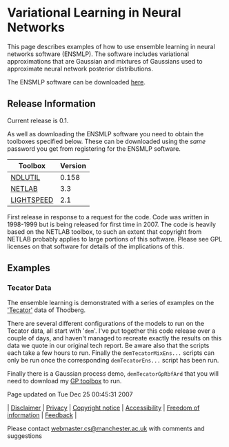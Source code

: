 
Variational Learning in Neural Networks
=======================================

This page describes examples of how to use ensemble learning in neural
networks software (ENSMLP). The software includes variational
approximations that are Gaussian and mixtures of Gaussians used to
approximate neural network posterior distributions.

The ENSMLP software can be downloaded
[here](http://ml.sheffield.ac.uk/~neil/cgi-bin/software/downloadForm.cgi?toolbox=ensmlp).

Release Information
-------------------

Current release is 0.1.

As well as downloading the ENSMLP software you need to obtain the
toolboxes specified below. These can be downloaded using the *same*
password you get from registering for the ENSMLP software.

| **Toolbox**                                     |  **Version**  |
|-------------------------------------------------|---------------|
|  [NDLUTIL](/ndlutil/downloadFiles/vrs0p158)     |  0.158	  |
|  [NETLAB](/netlab/downloadFiles/vrs3p3)         |  3.3      	  |
|  [LIGHTSPEED](/lightspeed/downloadFiles/vrs2p1) |  2.1      	  |

First release in response to a request for the code. Code was written in
1998-1999 but is being released for first time in 2007. The code is
heavily based on the NETLAB toolbox, to such an extent that copyright
from NETLAB probably applies to large portions of this software. Please
see GPL licenses on that software for details of the implications of
this.

Examples
--------

### Tecator Data

The ensemble learning is demonstrated with a series of examples on the
['Tecator'](http://lib.stat.cmu.edu/datasets/tecator) data of Thodberg.

There are several different configurations of the models to run on the
Tecator data, all start with '`dem`'. I've put together this code
release over a couple of days, and haven't managed to recreate exactly
the results on this data we quote in our original tech report. Be aware
also that the scripts each take a few hours to run. Finally the
`demTecatorMixEns...` scripts can only be run once the corresponding
`demTecatorEns...` script has been run.

Finally there is a Gaussian process demo, `demTecatorGpRbfArd` that you
will need to download my [GP toolbox](../gp/) to run.

Page updated on Tue Dec 25 00:45:31 2007

|
[Disclaimer](http://www.manchester.ac.uk/aboutus/documents/disclaimer/ "Disclaimer")
|
[Privacy](http://www.manchester.ac.uk/aboutus/documents/privacy/ "Privacy")
| [Copyright
notice](http://www.manchester.ac.uk/aboutus/documents/copyright/ "Copyright Notice")
|
[Accessibility](http://www.manchester.ac.uk/aboutus/documents/accessibility/ "Accessibility")
| [Freedom of
information](http://www.manchester.ac.uk/aboutus/documents/foi/ "Freedom of information")
|
[Feedback](http://www.manchester.ac.uk/aboutus/contact/feedback/ "Feedback")
|

Please contact
[webmaster.cs@manchester.ac.uk](mailto:webmaster.cs@manchester.ac.uk)
with comments and suggestions
